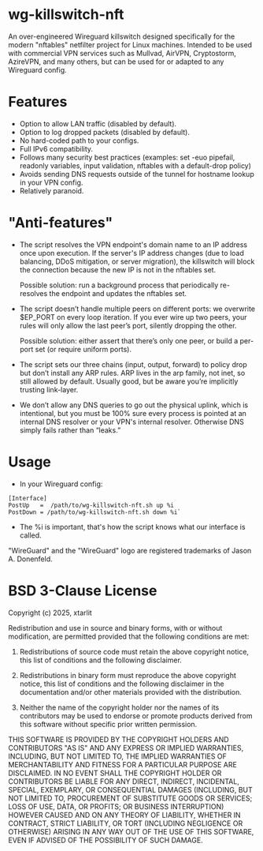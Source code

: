 # wg-killswitch-nft
An over-engineered Wireguard killswitch designed specifically for the modern "nftables" netfilter project for Linux machines. 
Intended to be used with commercial VPN services such as Mullvad, AirVPN, Cryptostorm, AzireVPN, and many others, but can be used for or adapted to any Wireguard config. 

# Features
 - Option to allow LAN traffic (disabled by default).
 - Option to log dropped packets (disabled by default).
 - No hard-coded path to your configs.
 - Full IPv6 compatibility.
 - Follows many security best practices (examples: set -euo pipefail, readonly variables, input validation, nftables with a default-drop policy) 
 - Avoids sending DNS requests outside of the tunnel for hostname lookup in your VPN config.
 - Relatively paranoid.

# "Anti-features"
 - The script resolves the VPN endpoint's domain name to an IP address once upon execution. If the server's IP address changes (due to load balancing, DDoS mitigation, or server migration), the killswitch will block the connection because the new IP is not in the nftables set.
   
    Possible solution: run a background process that periodically re-resolves the endpoint and updates the nftables set.
 - The script doesn’t handle multiple peers on different ports: we overwrite $EP_PORT on every loop iteration. If you ever wire up two peers, your rules will only allow the last peer’s port, silently dropping the other.
   
    Possible solution: either assert that there’s only one peer, or build a per-port set (or require uniform ports).
 - The script sets our three chains (input, output, forward) to policy drop but don’t install any ARP rules. ARP lives in the arp family, not inet, so still allowed by default. Usually good, but be aware you’re implicitly trusting link-layer.
 - We don’t allow any DNS queries to go out the physical uplink, which is intentional, but you must be 100% sure every process is pointed at an internal DNS resolver or your VPN's internal resolver. Otherwise DNS simply fails rather than “leaks.”

# Usage
 - In your Wireguard config: 
```
[Interface]
PostUp   =  /path/to/wg-killswitch-nft.sh up %i
PostDown = /path/to/wg-killswitch-nft.sh down %i`
```
- The %i is important, that's how the script knows what our interface is called.

"WireGuard" and the "WireGuard" logo are registered trademarks of Jason A. Donenfeld.

# BSD 3-Clause License

Copyright (c) 2025, xtarlit

Redistribution and use in source and binary forms, with or without
modification, are permitted provided that the following conditions are met:

1. Redistributions of source code must retain the above copyright notice, this
   list of conditions and the following disclaimer.

2. Redistributions in binary form must reproduce the above copyright notice,
   this list of conditions and the following disclaimer in the documentation
   and/or other materials provided with the distribution.

3. Neither the name of the copyright holder nor the names of its
   contributors may be used to endorse or promote products derived from
   this software without specific prior written permission.

THIS SOFTWARE IS PROVIDED BY THE COPYRIGHT HOLDERS AND CONTRIBUTORS "AS IS"
AND ANY EXPRESS OR IMPLIED WARRANTIES, INCLUDING, BUT NOT LIMITED TO, THE
IMPLIED WARRANTIES OF MERCHANTABILITY AND FITNESS FOR A PARTICULAR PURPOSE ARE
DISCLAIMED. IN NO EVENT SHALL THE COPYRIGHT HOLDER OR CONTRIBUTORS BE LIABLE
FOR ANY DIRECT, INDIRECT, INCIDENTAL, SPECIAL, EXEMPLARY, OR CONSEQUENTIAL
DAMAGES (INCLUDING, BUT NOT LIMITED TO, PROCUREMENT OF SUBSTITUTE GOODS OR
SERVICES; LOSS OF USE, DATA, OR PROFITS; OR BUSINESS INTERRUPTION) HOWEVER
CAUSED AND ON ANY THEORY OF LIABILITY, WHETHER IN CONTRACT, STRICT LIABILITY,
OR TORT (INCLUDING NEGLIGENCE OR OTHERWISE) ARISING IN ANY WAY OUT OF THE USE
OF THIS SOFTWARE, EVEN IF ADVISED OF THE POSSIBILITY OF SUCH DAMAGE.
